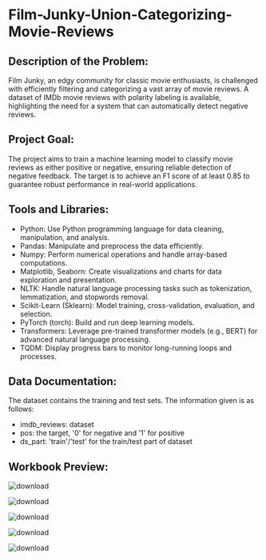 # Film-Junky-Union-Categorizing-Movie-Reviews

## **Description of the Problem:**
Film Junky, an edgy community for classic movie enthusiasts, is challenged with efficiently filtering and categorizing a vast array of movie reviews. A dataset of IMDb movie reviews with polarity labeling is available, highlighting the need for a system that can automatically detect negative reviews.

## **Project Goal:**
The project aims to train a machine learning model to classify movie reviews as either positive or negative, ensuring reliable detection of negative feedback. The target is to achieve an F1 score of at least 0.85 to guarantee robust performance in real-world applications.  

## **Tools and Libraries:**
- Python: Use Python programming language for data cleaning, manipulation, and analysis.
- Pandas: Manipulate and preprocess the data efficiently.
- Numpy: Perform numerical operations and handle array-based computations.
- Matplotlib, Seaborn: Create visualizations and charts for data exploration and presentation.
- NLTK: Handle natural language processing tasks such as tokenization, lemmatization, and stopwords removal.
- Scikit-Learn (Sklearn): Model training, cross-validation, evaluation, and selection.
- PyTorch (torch): Build and run deep learning models.
- Transformers: Leverage pre-trained transformer models (e.g., BERT) for advanced natural language processing.
- TQDM: Display progress bars to monitor long-running loops and processes.
  
## **Data Documentation:**
The dataset contains the training and test sets. The information given is as follows:
- imdb_reviews: dataset 
- pos: the target, '0' for negative and '1' for positive
- ds_part: 'train'/'test' for the train/test part of dataset

## **Workbook Preview:**
![download](https://github.com/user-attachments/assets/c7c14789-a962-4083-8390-eabab34e20a5)

![download](https://github.com/user-attachments/assets/433f8453-c269-46f3-a298-86c9e277f009)

![download](https://github.com/user-attachments/assets/bd23ce3b-a630-47ca-8bbb-e519b9bb71d3)

![download](https://github.com/user-attachments/assets/b9137688-5af2-43b8-86cc-19ea70b673fe)

![download](https://github.com/user-attachments/assets/2720fd54-2a5a-427b-9371-14e36628d607)
